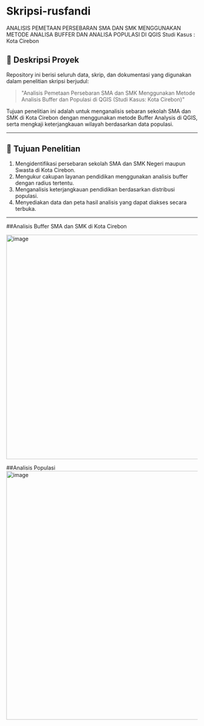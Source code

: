 # Skripsi-rusfandi
ANALISIS PEMETAAN PERSEBARAN SMA DAN SMK MENGGUNAKAN METODE ANALISA BUFFER DAN ANALISA POPULASI DI QGIS Studi Kasus : Kota Cirebon
## 📖 Deskripsi Proyek
Repository ini berisi seluruh data, skrip, dan dokumentasi yang digunakan dalam penelitian skripsi berjudul:

> "Analisis Pemetaan Persebaran SMA dan SMK Menggunakan Metode Analisis Buffer dan Populasi di QGIS (Studi Kasus: Kota Cirebon)"

Tujuan penelitian ini adalah untuk menganalisis sebaran sekolah SMA dan SMK di Kota Cirebon dengan menggunakan metode Buffer Analysis di QGIS, serta mengkaji keterjangkauan wilayah berdasarkan data populasi.

---

## 🎯 Tujuan Penelitian
1. Mengidentifikasi persebaran sekolah SMA dan SMK Negeri maupun Swasta di Kota Cirebon.
2. Mengukur cakupan layanan pendidikan menggunakan analisis buffer dengan radius tertentu.
3. Menganalisis keterjangkauan pendidikan berdasarkan distribusi populasi.
4. Menyediakan data dan peta hasil analisis yang dapat diakses secara terbuka.

---
##Analisis Buffer SMA dan SMK di Kota Cirebon 

<img width="834" height="591" alt="image" src="https://github.com/user-attachments/assets/f1b18ac6-cb65-48e8-8a35-c9ffe645ede2" />


##Analisis Populasi 
<img width="915" height="655" alt="image" src="https://github.com/user-attachments/assets/fbc4375f-95d5-4b64-af27-8be44cc9d6e1" />
